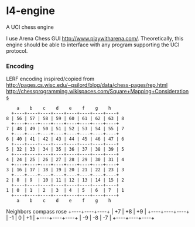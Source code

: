 l4-engine
=========

A UCI chess engine

I use Arena Chess GUI http://www.playwitharena.com/. Theoretically, this engine
should be able to interface with any program supporting the UCI protocol.


### Encoding ###
LERF encoding inspired/copied from
http://pages.cs.wisc.edu/~psilord/blog/data/chess-pages/rep.html
http://chessprogramming.wikispaces.com/Square+Mapping+Considerations

        a    b    c    d    e    f    g    h
      +----+----+----+----+----+----+----+----+
    8 | 56 | 57 | 58 | 59 | 60 | 61 | 62 | 63 | 8
      +----+----+----+----+----+----+----+----+
    7 | 48 | 49 | 50 | 51 | 52 | 53 | 54 | 55 | 7
      +----+----+----+----+----+----+----+----+
    6 | 40 | 41 | 42 | 43 | 44 | 45 | 46 | 47 | 6
      +----+----+----+----+----+----+----+----+
    5 | 32 | 33 | 34 | 35 | 36 | 37 | 38 | 39 | 5
      +----+----+----+----+----+----+----+----+
    4 | 24 | 25 | 26 | 27 | 28 | 29 | 30 | 31 | 4
      +----+----+----+----+----+----+----+----+
    3 | 16 | 17 | 18 | 19 | 20 | 21 | 22 | 23 | 3
      +----+----+----+----+----+----+----+----+
    2 | 8  | 9  | 10 | 11 | 12 | 13 | 14 | 15 | 2
      +----+----+----+----+----+----+----+----+
    1 | 0  | 1  | 2  | 3  | 4  | 5  | 6  | 7  | 1
      +----+----+----+----+----+----+----+----+
        a    b    c    d    e    f    g    h

Neighbors compass rose
    +----+----+----+
    | +7 | +8 | +9 |
    +----+----+----+
    | -1 |  0 | +1 |
    +----+----+----+
    | -9 | -8 | -7 |
    +----+----+----+
